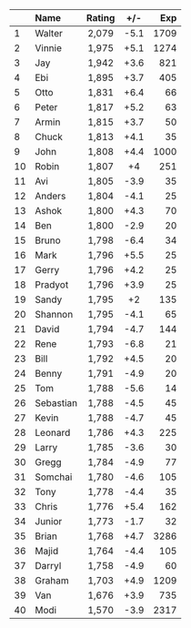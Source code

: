 | |Name|Rating|+/-|Exp|
|-|:---|:----:|:-:|--:|
|1|Walter|2,079|-5.1|1709|
|2|Vinnie|1,975|+5.1|1274|
|3|Jay|1,942|+3.6|821|
|4|Ebi|1,895|+3.7|405|
|5|Otto|1,831|+6.4|66|
|6|Peter|1,817|+5.2|63|
|7|Armin|1,815|+3.7|50|
|8|Chuck|1,813|+4.1|35|
|9|John|1,808|+4.4|1000|
|10|Robin|1,807|+4|251|
|11|Avi|1,805|-3.9|35|
|12|Anders|1,804|-4.1|25|
|13|Ashok|1,800|+4.3|70|
|14|Ben|1,800|-2.9|20|
|15|Bruno|1,798|-6.4|34|
|16|Mark|1,796|+5.5|25|
|17|Gerry|1,796|+4.2|25|
|18|Pradyot|1,796|+3.9|25|
|19|Sandy|1,795|+2|135|
|20|Shannon|1,795|-4.1|65|
|21|David|1,794|-4.7|144|
|22|Rene|1,793|-6.8|21|
|23|Bill|1,792|+4.5|20|
|24|Benny|1,791|-4.9|20|
|25|Tom|1,788|-5.6|14|
|26|Sebastian|1,788|-4.5|45|
|27|Kevin|1,788|-4.7|45|
|28|Leonard|1,786|+4.3|225|
|29|Larry|1,785|-3.6|30|
|30|Gregg|1,784|-4.9|77|
|31|Somchai|1,780|-4.6|105|
|32|Tony|1,778|-4.4|35|
|33|Chris|1,776|+5.4|162|
|34|Junior|1,773|-1.7|32|
|35|Brian|1,768|+4.7|3286|
|36|Majid|1,764|-4.4|105|
|37|Darryl|1,758|-4.9|60|
|38|Graham|1,703|+4.9|1209|
|39|Van|1,676|+3.9|735|
|40|Modi|1,570|-3.9|2317|
